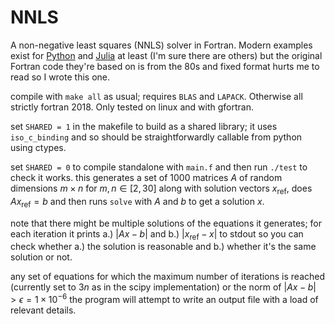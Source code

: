 # NNLS #

A non-negative least squares (NNLS) solver in Fortran. Modern examples exist for [Python](https://docs.scipy.org/doc/scipy/reference/generated/scipy.optimize.nnls.html) and [Julia](https://github.com/rdeits/NNLS.jl) at least (I'm sure there are others) but the original Fortran code they're based on is from the 80s and fixed format hurts me to read so I wrote this one.

compile with `make all` as usual; requires `BLAS` and `LAPACK`. Otherwise all strictly fortran 2018. Only tested on linux and with gfortran.

set `SHARED = 1` in the makefile to build as a shared library; it uses `iso_c_binding` and so should be straightforwardly callable from python using ctypes.

set `SHARED = 0` to compile standalone with `main.f` and then run `./test` to check it works.
this generates a set of 1000 matrices $A$ of random dimensions $`m \times n \text{ for } m, n \in [2, 30] `$ along with solution vectors $`x_{\text{ref}}`$, does $`A x_{\text{ref}} = b`$ and then runs `solve` with $A$ and $b$ to get a solution $x$.

note that there might be multiple solutions of the equations it generates; for each iteration it prints a.) $`\left|Ax - b\right|`$ and b.) $`\left|x_{\text{ref}} - x\right|`$ to stdout so you can check whether a.) the solution is reasonable and b.) whether it's the same solution or not.

any set of equations for which the maximum number of iterations is reached (currently set to $3n$ as in the scipy implementation) or the norm of $\left|Ax - b\right| > \epsilon = 1\times10^{-6}$ the program will attempt to write an output file with a load of relevant details.
